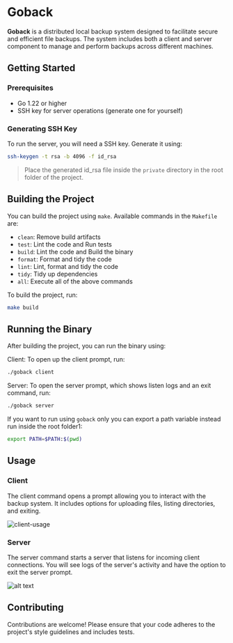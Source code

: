 # Goback

**Goback** is a distributed local backup system designed to facilitate secure and efficient file backups. The system includes both a client and server component to manage and perform backups across different machines.

## Getting Started

### Prerequisites

- Go 1.22 or higher
- SSH key for server operations (generate one for yourself)

### Generating SSH Key

To run the server, you will need a SSH key. Generate it using:

```bash
ssh-keygen -t rsa -b 4096 -f id_rsa
```
> Place the generated id_rsa file inside the `private` directory in the root folder of the project.

## Building the Project
You can build the project using `make`. Available commands in the `Makefile` are:

* `clean`: Remove build artifacts
* `test`: Lint the code and Run tests
* `build`: Lint the code and Build the binary
* `format`: Format and tidy the code 
* `lint`: Lint, format and tidy the code
* `tidy`: Tidy up dependencies
* `all`: Execute all of the above commands

To build the project, run:
```bash
make build
```

## Running the Binary

After building the project, you can run the binary using:

Client: To open up the client prompt, run:

```bash
./goback client
```
Server: To open the server prompt, which shows listen logs and an exit command, run:

```bash
./goback server
```
If you want to run using `goback` only you can export a path variable instead run inside the root folder1: 

```bash
export PATH=$PATH:$(pwd)
```


## Usage
### Client
The client command opens a prompt allowing you to interact with the backup system. It includes options for uploading files, listing directories, and exiting.

![client-usage](https://i.imgur.com/9miqN3T.png)
### Server
The server command starts a server that listens for incoming client connections. You will see logs of the server's activity and have the option to exit the server prompt.

![alt text](https://i.imgur.com/YFkgNnh.png)

## Contributing
Contributions are welcome! Please ensure that your code adheres to the project's style guidelines and includes tests.